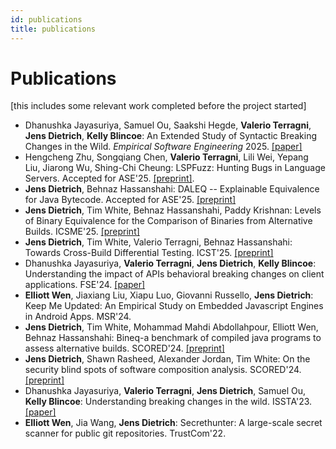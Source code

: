 ```yaml
---
id: publications
title: publications
---
```


# Publications

[this includes some relevant work completed before the project started]

- Dhanushka Jayasuriya, Samuel Ou, Saakshi Hegde, **Valerio Terragni**, **Jens Dietrich**, **Kelly Blincoe**: An Extended Study of Syntactic Breaking Changes in the Wild. *Empirical Software Engineering* 2025. [[paper]](https://link.springer.com/content/pdf/10.1007/s10664-024-10563-4.pdf)
- Hengcheng Zhu, Songqiang Chen, **Valerio Terragni**, Lili Wei, Yepang Liu, Jiarong Wu, Shing-Chi Cheung: LSPFuzz: Hunting Bugs in Language Servers. Accepted for ASE'25. [[preprint]](https://scholar.henryhc.net/files/publications/2025/ASE2025-LSPFuzz.pdf).
- **Jens Dietrich**, Behnaz Hassanshahi: DALEQ -- Explainable Equivalence for Java Bytecode. Accepted for ASE'25. [[preprint]](https://arxiv.org/abs/2508.01530)
- **Jens Dietrich**, Tim White, Behnaz Hassanshahi, Paddy Krishnan: Levels of Binary Equivalence for the Comparison of Binaries from Alternative Builds. ICSME'25. [[preprint]](https://arxiv.org/abs/2410.08427)
- **Jens Dietrich**, Tim White, Valerio Terragni, Behnaz Hassanshahi: Towards Cross-Build Differential Testing. ICST'25. [[preprint]](https://www.researchgate.net/profile/Valerio-Terragni/publication/391937833_Towards_Cross-Build_Differential_Testing/links/685bcb3993040b17338d40e9/Towards-Cross-Build-Differential-Testing.pdf)
- Dhanushka Jayasuriya, **Valerio Terragni**, **Jens Dietrich**, **Kelly Blincoe**: Understanding the impact of APIs behavioral breaking changes on client applications. FSE'24. [[paper]](https://dl.acm.org/doi/pdf/10.1145/3643782)
- **Elliott Wen**, Jiaxiang Liu, Xiapu Luo, Giovanni Russello, **Jens Dietrich**: Keep Me Updated: An Empirical Study on Embedded Javascript Engines in Android Apps. MSR'24.
- **Jens Dietrich**, Tim White, Mohammad Mahdi Abdollahpour, Elliott Wen, Behnaz Hassanshahi: Bineq-a benchmark of compiled java programs to assess alternative builds. SCORED'24. [[preprint]](https://www.researchgate.net/profile/Jens-Dietrich-2/publication/383666359_BinEq-A_Benchmark_of_Compiled_Java_Programs_to_Assess_Alternative_Builds/links/66d64c4ef84dd1716c7b8820/BinEq-A-Benchmark-of-Compiled-Java-Programs-to-Assess-Alternative-Builds.pdf)
- **Jens Dietrich**, Shawn Rasheed, Alexander Jordan, Tim White: On the security blind spots of software composition analysis. SCORED'24. [[preprint]](https://arxiv.org/pdf/2306.05534)
- Dhanushka Jayasuriya, **Valerio Terragni**, **Jens Dietrich**, Samuel Ou, **Kelly Blincoe**: Understanding breaking changes in the wild. ISSTA'23. [[paper]](https://dl.acm.org/doi/pdf/10.1145/3597926.3598147)
- **Elliott Wen**, Jia Wang, **Jens Dietrich**: Secrethunter: A large-scale secret scanner for public git repositories. TrustCom'22.
